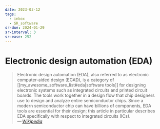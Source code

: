 ```yaml
---
date: 2023-03-12
tags:
  - inbox
  - SR_software
sr-due: 2024-01-29
sr-interval: 3
sr-ease: 252
---
```


# Electronic design automation (EDA)

> Electronic design automation (EDA), also referred to as electronic
> computer-aided design (ECAD), is a category of
> [[my_awesome_software_list#eda|software tools]] for designing electronic
> systems such as integrated circuits and printed circuit boards. The tools work
> together in a design flow that chip designers use to design and analyze entire
> semiconductor chips. Since a modern semiconductor chip can have billions of
> components, EDA tools are essential for their design; this article in
> particular describes EDA specifically with respect to integrated circuits
> (ICs).\
> — <cite>[Wikipedia](https://en.wikipedia.org/wiki/Electronic_design_automation)</cite>
